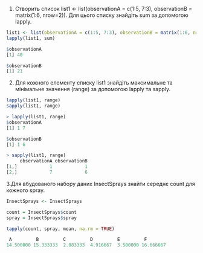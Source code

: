 1. Створить список list1 <- list(observationA = c(1:5, 7:3), observationB = matrix(1:6, nrow=2)). Для цього списку знайдіть sum за допомогою lapply.

```r
list1 <- list(observationA = c(1:5, 7:3), observationB = matrix(1:6, nrow=2))
lapply(list1, sum)

$observationA
[1] 40

$observationB
[1] 21
```

2. Для кожного елементу списку list1 знайдіть максимальне та мінімальне значення (range) за допомогою lapply та sapply.

```r
lapply(list1, range)
sapply(list1, range)

> lapply(list1, range)
$observationA
[1] 1 7

$observationB
[1] 1 6

> sapply(list1, range)
     observationA observationB
[1,]            1            1
[2,]            7            6
```

3.Для вбудованого набору даних InsectSprays знайти середнє count для кожного spray.

```r
InsectSprays <- InsectSprays

count = InsectSprays$count
spray = InsectSprays$spray

tapply(count, spray, mean, na.rm = TRUE)

 A         B         C         D         E         F 
14.500000 15.333333  2.083333  4.916667  3.500000 16.666667 
```
